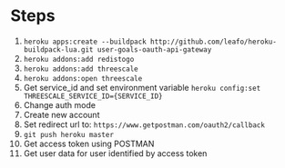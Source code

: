 Steps
=====

1. `heroku apps:create --buildpack http://github.com/leafo/heroku-buildpack-lua.git user-goals-oauth-api-gateway`
2. `heroku addons:add redistogo`
3. `heroku addons:add threescale`
4. `heroku addons:open threescale`
5. Get service_id and set environment variable
`heroku config:set THREESCALE_SERVICE_ID={SERVICE_ID}`
6. Change auth mode
7. Create new account
8. Set redirect url to: `https://www.getpostman.com/oauth2/callback`
9. `git push heroku master`
10. Get access token using POSTMAN
11. Get user data for user identified by access token